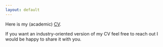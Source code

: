 ```yaml
---
layout: default
---
```


Here is my (academic) [CV](https://drive.google.com/file/d/1sCAVz0of7y-kOy6b_GtvN8ayl12FYm81/view?usp=sharing).

If you want an industry-oriented version of my CV feel free to reach out I would be happy to share it with you.


